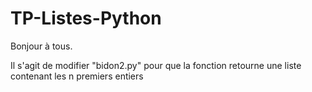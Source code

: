 # TP-Listes-Python

Bonjour à tous.

Il s'agit de modifier "bidon2.py" pour que la fonction retourne une liste contenant les n premiers entiers

